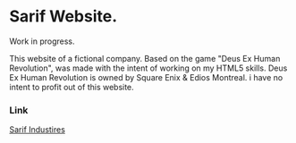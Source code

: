 # Sarif Website.
Work in progress.

This website of a fictional company. Based on the game "Deus Ex Human Revolution", was made with the intent of working on my HTML5 skills. Deus Ex Human Revolution is owned by Square Enix & Edios Montreal. i have no intent to profit out of this website.

### Link
[Sarif Industires](https://sarif-industries.netlify.app)
